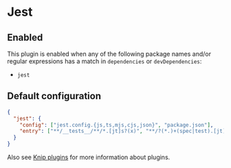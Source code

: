 # Jest

## Enabled

This plugin is enabled when any of the following package names and/or regular expressions has a match in `dependencies`
or `devDependencies`:

- `jest`

## Default configuration

```json
{
  "jest": {
    "config": ["jest.config.{js,ts,mjs,cjs,json}", "package.json"],
    "entry": ["**/__tests__/**/*.[jt]s?(x)", "**/?(*.)+(spec|test).[jt]s?(x)"]
  }
}
```

Also see [Knip plugins][1] for more information about plugins.

[1]: https://github.com/webpro/knip/blob/main/README.md#plugins
